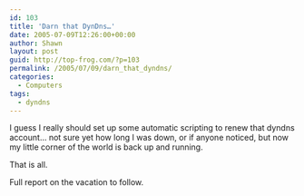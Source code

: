 ```yaml
---
id: 103
title: 'Darn that DynDns…'
date: 2005-07-09T12:26:00+00:00
author: Shawn
layout: post
guid: http://top-frog.com/?p=103
permalink: /2005/07/09/darn_that_dyndns/
categories:
  - Computers
tags:
  - dyndns
---
```

I guess I really should set up some automatic scripting to renew that dyndns account… not sure yet how long I was down, or if anyone noticed, but now my little corner of the world is back up and running.

That is all.

Full report on the vacation to follow.